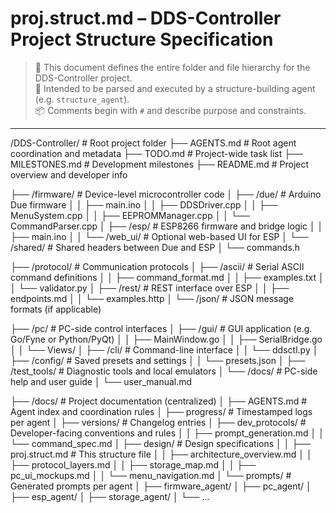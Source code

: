# proj.struct.md – DDS-Controller Project Structure Specification

> 📁 This document defines the entire folder and file hierarchy for the DDS-Controller project.  
> 🧠 Intended to be parsed and executed by a structure-building agent (e.g. `structure_agent`).  
> 📦 Comments begin with `#` and describe purpose and constraints.

---

/DDS-Controller/                     # Root project folder
├── AGENTS.md                        # Root agent coordination and metadata
├── TODO.md                          # Project-wide task list
├── MILESTONES.md                   # Development milestones
├── README.md                        # Project overview and developer info

├── /firmware/                       # Device-level microcontroller code
│   ├── /due/                        # Arduino Due firmware
│   │   ├── main.ino
│   │   ├── DDSDriver.cpp
│   │   ├── MenuSystem.cpp
│   │   ├── EEPROMManager.cpp
│   │   └── CommandParser.cpp
│   ├── /esp/                        # ESP8266 firmware and bridge logic
│   │   ├── main.ino
│   │   └── /web_ui/                 # Optional web-based UI for ESP
│   └── /shared/                     # Shared headers between Due and ESP
│       └── commands.h

├── /protocol/                       # Communication protocols
│   ├── /ascii/                      # Serial ASCII command definitions
│   │   ├── command_format.md
│   │   ├── examples.txt
│   │   └── validator.py
│   ├── /rest/                       # REST interface over ESP
│   │   ├── endpoints.md
│   │   └── examples.http
│   └── /json/                       # JSON message formats (if applicable)

├── /pc/                             # PC-side control interfaces
│   ├── /gui/                        # GUI application (e.g. Go/Fyne or Python/PyQt)
│   │   ├── MainWindow.go
│   │   ├── SerialBridge.go
│   │   └── Views/
│   ├── /cli/                        # Command-line interface
│   │   └── ddsctl.py
│   ├── /config/                     # Saved presets and settings
│   │   └── presets.json
│   ├── /test_tools/                 # Diagnostic tools and local emulators
│   └── /docs/                       # PC-side help and user guide
│       └── user_manual.md

├── /docs/                           # Project documentation (centralized)
│   ├── AGENTS.md                    # Agent index and coordination rules
│   ├── progress/                    # Timestamped logs per agent
│   ├── versions/                    # Changelog entries
│   ├── dev_protocols/              # Developer-facing conventions and rules
│   │   ├── prompt_generation.md
│   │   └── command_spec.md
│   ├── design/                     # Design specifications
│   │   ├── proj.struct.md          # This structure file
│   │   ├── architecture_overview.md
│   │   ├── protocol_layers.md
│   │   ├── storage_map.md
│   │   ├── pc_ui_mockups.md
│   │   └── menu_navigation.md
│   └── prompts/                    # Generated prompts per agent
│       ├── firmware_agent/
│       ├── pc_agent/
│       ├── esp_agent/
│       ├── storage_agent/
│       └── ...

